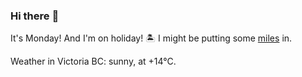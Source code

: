 ### Hi there :wave:

It's Monday! And I'm on holiday! :desert_island: I might be putting some [miles](https://www.strava.com/athletes/889963) in.

Weather in Victoria BC: sunny, at +14°C.
